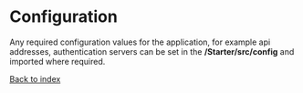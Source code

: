 # Configuration

Any required configuration values for the application, for example api addresses, authentication servers can be set in the **/Starter/src/config** and imported where required.


[Back to index](../README.md)
